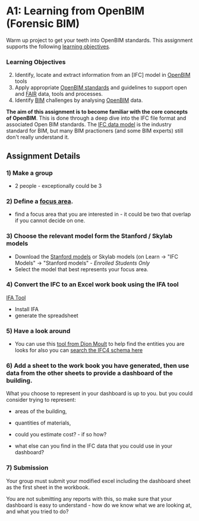 # A1: Learning from OpenBIM (Forensic BIM)
Warm up project to get your teeth into OpenBIM standards. This assignment supports the following [learning objectives].

### Learning Objectives
2. Identify, locate and extract information from an [IFC] model in [OpenBIM] tools
3. Apply appropriate [OpenBIM standards] and guidelines to support open and [FAIR] data, tools and processes.
7. Identify [BIM] challenges by analysing [OpenBIM] data.


**The aim of this assignment is to become familiar with the core concepts of OpenBIM**. This is done through a deep dive into the IFC file format and associated Open BIM standards. The [IFC data model](/Concepts/IFC) is the industry standard for BIM, but many BIM practioners (and some BIM experts) still don't really understand it.

## Assignment Details

### 1) Make a group 
* 2 people - exceptionally could be 3
### 2) Define a [focus area].
* find a focus area that you are interested in - it could be two that overlap if you cannot decide on one.
### 3) Choose the relevant model form the Stanford / Skylab models
* Download the [Stanford models](https://learn.inside.dtu.dk/d2l/le/content/167582/Home) or Skylab models (on Learn -> "IFC Models" -> "Stanford models" - *Enrolled Students Only*
* Select the model that best represents your focus area.

### 4) Convert the IFC to an Excel work book using the IFA tool
[IFA Tool](/41934/Concepts/IFCFileAnalyzer)

* Install IFA
* generate the spreadsheet

### 5) Have a look around

* You can use this [tool from Dion Moult](https://blenderbim.org/search-ifc-class.html) to help find the entities you are looks for also you can [search the IFC4 schema here](https://ifc43-docs.standards.buildingsmart.org/)
     
### 6) Add a sheet to the work book you have generated, then use data from the other sheets to provide a dashboard of the building.

What you choose to represent in your dashboard is up to you. but you could consider trying to represent:

* areas of the building,

* quantities of materials,

* could you estimate cost? - if so how?

* what else can you find in the IFC data that you could use in your dashboard?

### 7) Submission

Your group must submit your modified excel including the dashboard sheet as the first sheet in the workbook.

You are not submitting any reports with this, so make sure that your dashboard is easy to understand - how do we know what we are looking at, and what you tried to do?

<!-- links --> 

[learning objectives]: /41934/LearningObjectives
[Blender]: /41934/Concepts/Blender
[BlenderBIM]: /41934/Concepts/BlenderBIM
[OpenBIM standards]: /41934/Concepts/Standards
[BIM]: /41934/Concepts/BIM
[OpenBIM]: /41934/Concepts/OpenBIM
[FAIR]: /41934/Concepts/FAIR
[focus area]: /41934/Focus
